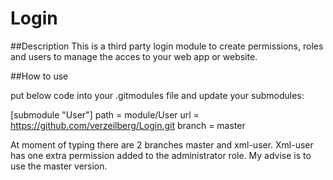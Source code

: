 # Login

##Description
This is a third party login module to create permissions, roles and users to manage the acces to your web app or website.

##How to use

put below code into your .gitmodules file and update your submodules:

[submodule "User"]
    path = module/User
    url = https://github.com/verzeilberg/Login.git
    branch = master
    
At moment of typing there are 2 branches master and xml-user. Xml-user has one extra
permission added to the administrator role.
My advise is to use the master version.
